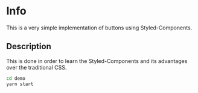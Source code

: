 # Info

This is a very simple implementation of buttons using Styled-Components.

## Description

This is done in order to learn the Styled-Components and its advantages over the traditional CSS.

```bash
cd demo
yarn start
```

